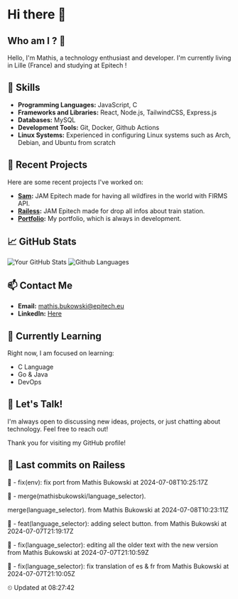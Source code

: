 # Hi there 👋

## Who am I ? 🧐
Hello, I'm Mathis, a technology enthusiast and developer. 
I'm currently living in Lille (France) and studying at Epitech !

## 🌟 Skills
- **Programming Languages:** JavaScript, C
- **Frameworks and Libraries:** React, Node.js, TailwindCSS, Express.js
- **Databases:** MySQL
- **Development Tools:** Git, Docker, Github Actions
- **Linux Systems:** Experienced in configuring Linux systems such as Arch, Debian, and Ubuntu from scratch

## 🔭 Recent Projects
Here are some recent projects I've worked on:
- **[Sam](https://github.com/mathisbukowski/jam-03):** JAM Epitech made for having all wildfires in the world with FIRMS API.
- **[Railess](https://github.com/mathisbukowski/Railess):** JAM Epitech made for drop all infos about train station.
- **[Portfolio](https://mathisbukowski.fr):** My portfolio, which is always in development.

## 📈 GitHub Stats
![Your GitHub Stats](https://github-readme-stats.vercel.app/api?username=mathisbukowski&show_icons=true&theme=radical&v=1)
![Github Languages](https://github-readme-stats.vercel.app/api/top-langs?username=mathisbukowski&layout=compact&show_icons=true&theme=radical&v=1)


## 📫 Contact Me
- **Email:** [mathis.bukowski@epitech.eu](mailto:mathis.bukowski@epitech.eu)
- **LinkedIn:** [Here](https://www.linkedin.com/in/mathisbukowski/)

## 🌱 Currently Learning
Right now, I am focused on learning:
- C Language
- Go & Java
- DevOps

## 💬 Let's Talk!
I'm always open to discussing new ideas, projects, or just chatting about technology. Feel free to reach out!

Thank you for visiting my GitHub profile!




























































































## 🚦 Last commits on Railess



🔸 - fix(env): fix port from Mathis Bukowski at 2024-07-08T10:25:17Z


🔸 - merge(mathisbukowski/language_selector).

merge(language_selector). from Mathis Bukowski at 2024-07-08T10:23:11Z


🔸 - feat(language_selector): adding select button. from Mathis Bukowski at 2024-07-07T21:19:17Z


🔸 - fix(language_selector): editing all the older text with the new version from Mathis Bukowski at 2024-07-07T21:10:59Z


🔸 - fix(language_selector): fix translation of es & fr from Mathis Bukowski at 2024-07-07T21:10:05Z


 ⏲ Updated at 08:27:42